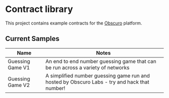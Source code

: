 # Contract library

This project contains example contracts for the [Obscuro](https://obscu.ro/) platform. 

## Current Samples
| Name             | Notes                                                                                        |
|------------------|----------------------------------------------------------------------------------------------|
| Guessing Game V1 | An end to end number guessing game that can be run across a variety of networks              |
| Guessing Game V2 | A simplified number guessing game run and hosted by Obscuro Labs - try and hack that number! |


